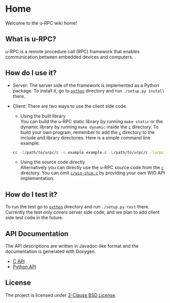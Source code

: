 # Home
Welcome to the u-RPC wiki home!

## What is u-RPC?
u-RPC is a remote procedure call (RPC) framework that enables communication between embedded devices and computers.

## How do I use it?
* Server: The server side of the framework is implemented as a Python package. To install it, go to [`python`](https://github.com/lqf96/u-rpc/tree/master/python) directory and run `./setup.py install` there.
* Client: There are two ways to use the client side code.
  - Using the built library  
  You can build the u-RPC static library by running `make static` or the dynamic library by running `make dynamic` inside the [`c`](https://github.com/lqf96/u-rpc/tree/master/c) directory. To build your own program, remember to add the [`c`](https://github.com/lqf96/u-rpc/tree/master/c) directory to the include and library directories. Here is a simple command line example:

  ```sh
  cc -I/path/to/urpc/c -o example example.c -L/path/to/urpc/c -lurpc
  ```

  - Using the source code directly  
  Alternatively you can directly use the u-RPC source code from the [`c`](https://github.com/lqf96/u-rpc/tree/master/c) directory. You can omit [`c/wio-shim.c`](https://github.com/lqf96/u-rpc/tree/master/c/wio-shim.c) by providing your own WIO API implementation.

## How do I test it?
To run the test go to [`python`](https://github.com/lqf96/u-rpc/tree/master/python) directory and run `./setup.py test` there. Currently the test only covers server side code, and we plan to add client side test code in the future.

## API Documentation
The API descriptions are written in Javadoc-like format and the documentation is generated with Doxygen.
* [C API](https://lqf96.github.io/u-rpc/c/html/index.html)
* [Python API](https://lqf96.github.io/u-rpc/python/html/index.html)

## License
The project is licensed under [3-Clause BSD License](https://github.com/lqf96/u-rpc/tree/master/LICENSE).
